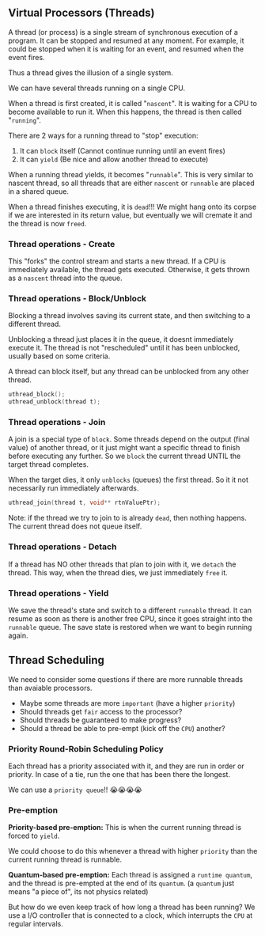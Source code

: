 ## Virtual Processors (Threads)

A thread (or process) is a single stream of synchronous execution of a program. It can be stopped and resumed at any moment. For example, it could be stopped when it is waiting for an event, and resumed when the event fires.

Thus a thread gives the illusion of a single system.

We can have several threads running on a single CPU. 

When a thread is first created, it is called "`nascent`". It is waiting for a CPU to become available to run it. When this happens, the thread is then called "`running`".

There are 2 ways for a running thread to "stop" execution:

1. It can `block` itself (Cannot continue running until an event fires)
2. It can `yield` (Be nice and allow another thread to execute)

When a running thread yields, it becomes "`runnable`". This is very similar to nascent thread, so all threads that are either `nascent` or `runnable` are placed in a shared queue.

When a thread finishes executing, it is `dead`!!! We might hang onto its corpse if we are interested in its return value, but eventually we will cremate it and the thread is now `freed`.

### Thread operations - Create

This "forks" the control stream and starts a new thread. If a CPU is immediately available, the thread gets executed. Otherwise, it gets thrown as a `nascent` thread into the queue.

### Thread operations - Block/Unblock

Blocking a thread involves saving its current state, and then switching to a different thread. 

Unblocking a thread just places it in the queue, it doesnt immediately execute it. The thread is not "rescheduled" until it has been unblocked, usually based on some criteria.

A thread can block itself, but any thread can be unblocked from any other thread.

```c
uthread_block();
uthread_unblock(thread t);
```

### Thread operations - Join

A join is a special type of `block`. Some threads depend on the output (final value) of another thread, or it just might want a specific thread to finish before executing any further. So we `block` the current thread UNTIL the target thread completes. 

When the target dies, it only `unblocks` (queues) the first thread. So it it not necessarily run immediately afterwards.

```c
uthread_join(thread t, void** rtnValuePtr);
```

Note: if the thread we try to join to is already `dead`, then nothing happens. The current thread does not queue itself.

### Thread operations - Detach

If a thread has NO other threads that plan to join with it, we `detach` the thread. This way, when the thread dies, we just immediately `free` it.

### Thread operations - Yield

We save the thread's state and switch to a different `runnable` thread. It can resume as soon as there is another free CPU, since it goes straight into the `runnable` queue. The save state is restored when we want to begin running again.


## Thread Scheduling

We need to consider some questions if there are more runnable threads than avaiable processors. 

- Maybe some threads are more `important` (have a higher `priority`)
- Should threads get `fair` access to the processor?
- Should threads be guaranteed to make progress?
- Should a thread be able to pre-empt (kick off the `CPU`) another?

### Priority Round-Robin Scheduling Policy


Each thread has a priority associated with it, and they are run in order or priority. In case of a tie, run the one that has been there the longest.

We can use a `priority queue`!! 😭😭😭😭

### Pre-emption

**Priority-based pre-emption:** This is when the current running thread is forced to `yield`. 

We could choose to do this whenever a thread with higher `priority` than the current running thread is runnable.

**Quantum-based pre-emption:** Each thread is assigned a `runtime quantum`, and the thread is pre-empted at the end of its `quantum`. (a `quantum` just means "a piece of", its not physics related)

But how do we even keep track of how long a thread has been running? We use a I/O controller that is connected to a clock, which interrupts the `CPU` at regular intervals.

